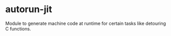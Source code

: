 # autorun-jit

Module to generate machine code at runtime for certain tasks like detouring C functions.